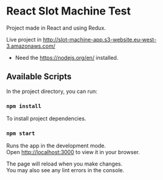 # React Slot Machine Test

Project made in React and using Redux.

Live project in http://slot-machine-app.s3-website.eu-west-3.amazonaws.com/

- Need the https://nodejs.org/en/ installed.

## Available Scripts

In the project directory, you can run:

### `npm install`

To install project dependencies.

### `npm start`

Runs the app in the development mode.\
Open [http://localhost:3000](http://localhost:3000) to view it in your browser.

The page will reload when you make changes.\
You may also see any lint errors in the console.
